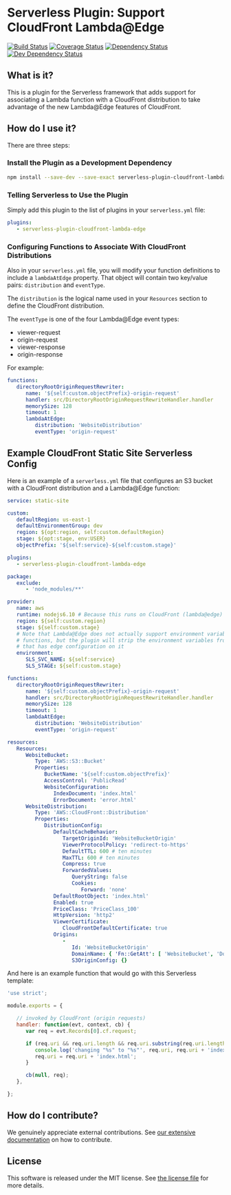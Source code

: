 # Serverless Plugin: Support CloudFront Lambda@Edge

[![Build Status](https://travis-ci.org/silvermine/serverless-plugin-cloudfront-lambda-edge.png?branch=master)](https://travis-ci.org/silvermine/serverless-plugin-cloudfront-lambda-edge)
[![Coverage Status](https://coveralls.io/repos/github/silvermine/serverless-plugin-cloudfront-lambda-edge/badge.svg?branch=master)](https://coveralls.io/github/silvermine/serverless-plugin-cloudfront-lambda-edge?branch=master)
[![Dependency Status](https://david-dm.org/silvermine/serverless-plugin-cloudfront-lambda-edge.png)](https://david-dm.org/silvermine/serverless-plugin-cloudfront-lambda-edge)
[![Dev Dependency Status](https://david-dm.org/silvermine/serverless-plugin-cloudfront-lambda-edge/dev-status.png)](https://david-dm.org/silvermine/serverless-plugin-cloudfront-lambda-edge#info=devDependencies&view=table)


## What is it?

This is a plugin for the Serverless framework that adds support for associating a Lambda
function with a CloudFront distribution to take advantage of the new Lambda@Edge features
of CloudFront.


## How do I use it?

There are three steps:

### Install the Plugin as a Development Dependency

```bash
npm install --save-dev --save-exact serverless-plugin-cloudfront-lambda-edge
```

### Telling Serverless to Use the Plugin

Simply add this plugin to the list of plugins in your `serverless.yml` file:

```yml
plugins:
   - serverless-plugin-cloudfront-lambda-edge
```

### Configuring Functions to Associate With CloudFront Distributions

Also in your `serverless.yml` file, you will modify your function definitions
to include a `lambdaAtEdge` property. That object will contain two key/value
pairs: `distribution` and `eventType`.

The `distribution` is the logical name used in your `Resources` section to
define the CloudFront distribution.

The `eventType` is one of the four Lambda@Edge event types:

   * viewer-request
   * origin-request
   * viewer-response
   * origin-response

For example:

```yml
functions:
   directoryRootOriginRequestRewriter:
      name: '${self:custom.objectPrefix}-origin-request'
      handler: src/DirectoryRootOriginRequestRewriteHandler.handler
      memorySize: 128
      timeout: 1
      lambdaAtEdge:
         distribution: 'WebsiteDistribution'
         eventType: 'origin-request'
```


## Example CloudFront Static Site Serverless Config

Here is an example of a `serverless.yml` file that configures an S3 bucket with a
CloudFront distribution and a Lambda@Edge function:

```yml
service: static-site

custom:
   defaultRegion: us-east-1
   defaultEnvironmentGroup: dev
   region: ${opt:region, self:custom.defaultRegion}
   stage: ${opt:stage, env:USER}
   objectPrefix: '${self:service}-${self:custom.stage}'

plugins:
   - serverless-plugin-cloudfront-lambda-edge

package:
   exclude:
      - 'node_modules/**'

provider:
   name: aws
   runtime: nodejs6.10 # Because this runs on CloudFront (lambda@edge) it must be 6.10
   region: ${self:custom.region}
   stage: ${self:custom.stage}
   # Note that Lambda@Edge does not actually support environment variables for lambda
   # functions, but the plugin will strip the environment variables from any function
   # that has edge configuration on it
   environment:
      SLS_SVC_NAME: ${self:service}
      SLS_STAGE: ${self:custom.stage}

functions:
   directoryRootOriginRequestRewriter:
      name: '${self:custom.objectPrefix}-origin-request'
      handler: src/DirectoryRootOriginRequestRewriteHandler.handler
      memorySize: 128
      timeout: 1
      lambdaAtEdge:
         distribution: 'WebsiteDistribution'
         eventType: 'origin-request'

resources:
   Resources:
      WebsiteBucket:
         Type: 'AWS::S3::Bucket'
         Properties:
            BucketName: '${self:custom.objectPrefix}'
            AccessControl: 'PublicRead'
            WebsiteConfiguration:
               IndexDocument: 'index.html'
               ErrorDocument: 'error.html'
      WebsiteDistribution:
         Type: 'AWS::CloudFront::Distribution'
         Properties:
            DistributionConfig:
               DefaultCacheBehavior:
                  TargetOriginId: 'WebsiteBucketOrigin'
                  ViewerProtocolPolicy: 'redirect-to-https'
                  DefaultTTL: 600 # ten minutes
                  MaxTTL: 600 # ten minutes
                  Compress: true
                  ForwardedValues:
                     QueryString: false
                     Cookies:
                        Forward: 'none'
               DefaultRootObject: 'index.html'
               Enabled: true
               PriceClass: 'PriceClass_100'
               HttpVersion: 'http2'
               ViewerCertificate:
                  CloudFrontDefaultCertificate: true
               Origins:
                  -
                     Id: 'WebsiteBucketOrigin'
                     DomainName: { 'Fn::GetAtt': [ 'WebsiteBucket', 'DomainName' ] }
                     S3OriginConfig: {}
```

And here is an example function that would go with this Serverless template:

```js
'use strict';

module.exports = {

   // invoked by CloudFront (origin requests)
   handler: function(evt, context, cb) {
      var req = evt.Records[0].cf.request;

      if (req.uri && req.uri.length && req.uri.substring(req.uri.length - 1) === '/') {
         console.log('changing "%s" to "%s"', req.uri, req.uri + 'index.html');
         req.uri = req.uri + 'index.html';
      }

      cb(null, req);
   },

};
```


## How do I contribute?


We genuinely appreciate external contributions. See [our extensive
documentation][contributing] on how to contribute.


## License

This software is released under the MIT license. See [the license file](LICENSE) for more
details.


[contributing]: https://github.com/silvermine/silvermine-info#contributing
